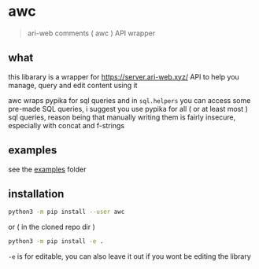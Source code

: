 # awc

> ari-web comments ( awc ) API wrapper

## what

this libarary is a wrapper for <https://server.ari-web.xyz/> API
to help you manage, query and edit content using it

awc wraps pypika for sql queries and in `sql.helpers` you can access
some pre-made SQL queries, i suggest you use pypika for all ( or at least
most ) sql queries, reason being that manually writing them is
fairly insecure, especially with concat and f-strings

## examples

see the [examples](/examples) folder

## installation

```sh
python3 -m pip install --user awc
```

or ( in the cloned repo dir )

```sh
python3 -m pip install -e .
```

`-e` is for editable, you can also leave it out if you
wont be editing the library
